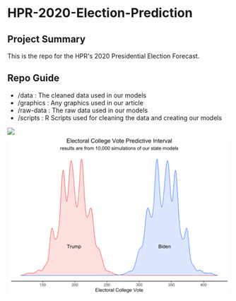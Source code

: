 # HPR-2020-Election-Prediction

Project Summary
------
This is the repo for the HPR's 2020 Presidential Election Forecast.

Repo Guide
------
+ /data : The cleaned data used in our models
+ /graphics : Any graphics used in our article
+ /raw-data : The raw data used in our models
+ /scripts : R Scripts used for cleaning the data and creating our models

![](graphics/pred_2020_scaled_plot.png)
![](graphics/sims_plot.png)
